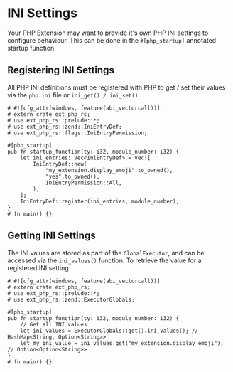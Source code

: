 # INI Settings

Your PHP Extension may want to provide it's own PHP INI settings to configure behaviour. This can be done in the `#[php_startup]` annotated startup function.

## Registering INI Settings

All PHP INI definitions must be registered with PHP to get / set their values via the `php.ini` file or `ini_get() / ini_set()`.


```rust,no_run
# #![cfg_attr(windows, feature(abi_vectorcall))]
# extern crate ext_php_rs;
# use ext_php_rs::prelude::*;
# use ext_php_rs::zend::IniEntryDef;
# use ext_php_rs::flags::IniEntryPermission;

#[php_startup]
pub fn startup_function(ty: i32, module_number: i32) {
    let ini_entries: Vec<IniEntryDef> = vec![
        IniEntryDef::new(
            "my_extension.display_emoji".to_owned(),
            "yes".to_owned(),
            IniEntryPermission::All,
        ),
    ];
    IniEntryDef::register(ini_entries, module_number);
}
# fn main() {}
```

## Getting INI Settings

The INI values are stored as part of the `GlobalExecutor`, and can be accessed via the `ini_values()` function. To retrieve the value for a registered INI setting

```rust,no_run
# #![cfg_attr(windows, feature(abi_vectorcall))]
# extern crate ext_php_rs;
# use ext_php_rs::prelude::*;
# use ext_php_rs::zend::ExecutorGlobals;

#[php_startup]
pub fn startup_function(ty: i32, module_number: i32) {
    // Get all INI values
    let ini_values = ExecutorGlobals::get().ini_values(); // HashMap<String, Option<String>>
    let my_ini_value = ini_values.get("my_extension.display_emoji"); // Option<Option<String>>
}
# fn main() {}
```
